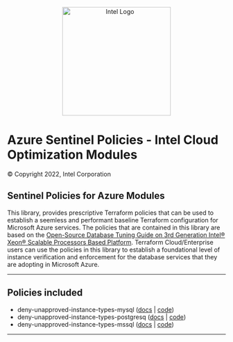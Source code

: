 <p align="center">
  <img src="https://github.com/intel/policy-library-intel-azure/blob/main/images/logo-classicblue-800px.png?raw=true" alt="Intel Logo" width="250"/>
</p>

# Azure Sentinel Policies - Intel Cloud Optimization Modules

© Copyright 2022, Intel Corporation

## Sentinel Policies for Azure Modules

This library, provides prescriptive Terraform policies that can be used to establish a seemless and performant baseline Terraform configuration for Microsoft Azure services. The policies that are contained in this library are based on the [Open-Source Database Tuning Guide on 3rd Generation Intel® Xeon® Scalable Processors Based Platform](https://www.intel.com/content/dam/develop/external/us/en/documents/Open-Source-Database-Tuning-Guide-on-3rd-Generation-Intel-Xeon-Scalable-Processors.pdf). Terraform Cloud/Enterprise users can use the policies in this library to establish a foundational level of instance verification and enforcement for the database services that they are adopting in Microsoft Azure.

---

## Policies included

- deny-unapproved-instance-types-mysql ([docs](https://github.com/OTCShare2/policy-library-intel-azure/blob/main/docs/policies/deny-unapproved-instance-types-mysql.md) | [code](https://github.com/OTCShare2/policy-library-intel-azure/blob/main/policies/deny-unapproved-instance-types-mysql/deny-unapproved-instance-types-mysql.sentinel))
- deny-unapproved-instance-types-postgresq ([docs](https://github.com/OTCShare2/policy-library-intel-azure/blob/main/docs/policies/deny-unapproved-instance-types-postgresql.md) | [code](https://github.com/OTCShare2/policy-library-intel-azure/blob/main/policies/deny-unapproved-instance-types-postgresql/deny-unapproved-instance-types-postgresql.sentinel))
- deny-unapproved-instance-types-mssql ([docs](https://github.com/OTCShare2/policy-library-intel-azure/blob/main/docs/policies/deny-unapproved-instance-types-mssql.md) | [code](https://github.com/OTCShare2/policy-library-intel-azure/blob/main/policies/deny-unapproved-instance-types-mssql/deny-unapproved-instance-types-mssql.sentinel))
---
